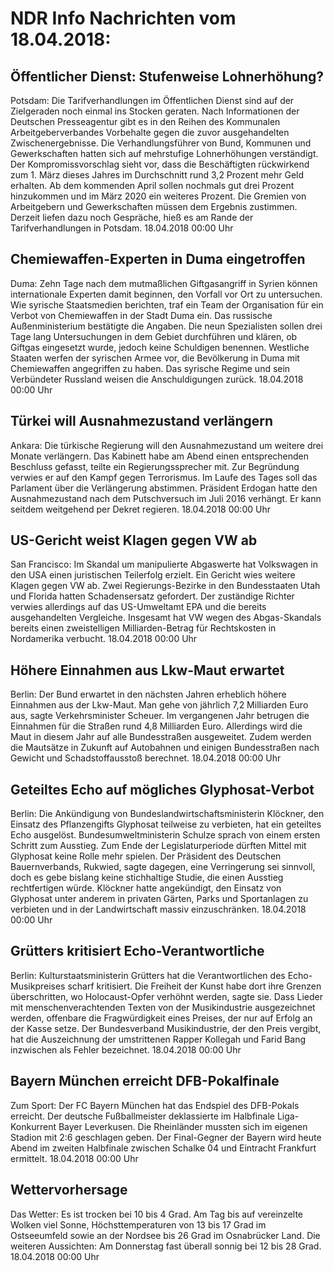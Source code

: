 # NDR Info Nachrichten vom 18.04.2018:


## Öffentlicher Dienst: Stufenweise Lohnerhöhung?
Potsdam: Die Tarifverhandlungen im Öffentlichen Dienst sind auf der Zielgeraden noch einmal ins Stocken geraten. Nach Informationen der Deutschen Presseagentur gibt es in den Reihen des Kommunalen Arbeitgeberverbandes Vorbehalte gegen die zuvor ausgehandelten Zwischenergebnisse. Die Verhandlungsführer von Bund, Kommunen und Gewerkschaften hatten sich auf mehrstufige Lohnerhöhungen verständigt. Der Kompromissvorschlag sieht vor, dass die Beschäftigten rückwirkend zum 1. März dieses Jahres im Durchschnitt rund 3,2 Prozent mehr Geld erhalten. Ab dem kommenden April sollen nochmals gut drei Prozent hinzukommen und im März 2020 ein weiteres Prozent. Die Gremien von Arbeitgebern und Gewerkschaften müssen dem Ergebnis zustimmen. Derzeit liefen dazu noch Gespräche, hieß es am Rande der Tarifverhandlungen in Potsdam. 18.04.2018 00:00 Uhr 

## Chemiewaffen-Experten in Duma eingetroffen
Duma: Zehn Tage nach dem mutmaßlichen Giftgasangriff in Syrien können internationale Experten damit beginnen, den Vorfall vor Ort zu untersuchen. Wie syrische Staatsmedien berichten, traf ein Team der Organisation für ein Verbot von Chemiewaffen in der Stadt Duma ein. Das russische Außenministerium bestätigte die Angaben. Die neun Spezialisten sollen drei Tage lang Untersuchungen in dem Gebiet durchführen und klären, ob Giftgas eingesetzt wurde, jedoch keine Schuldigen benennen. Westliche Staaten werfen der syrischen Armee vor, die Bevölkerung in Duma mit Chemiewaffen angegriffen zu haben. Das syrische Regime und sein Verbündeter Russland weisen die Anschuldigungen zurück. 18.04.2018 00:00 Uhr 

## Türkei will Ausnahmezustand verlängern
Ankara: Die türkische Regierung will den Ausnahmezustand um weitere drei Monate verlängern. Das Kabinett habe am Abend einen entsprechenden Beschluss gefasst, teilte ein Regierungssprecher mit. Zur Begründung verwies er auf den Kampf gegen Terrorismus. Im Laufe des Tages soll das Parlament über die Verlängerung abstimmen. Präsident Erdogan hatte den Ausnahmezustand nach dem Putschversuch im Juli 2016 verhängt. Er kann seitdem weitgehend per Dekret regieren. 18.04.2018 00:00 Uhr 

## US-Gericht weist Klagen gegen VW ab
San Francisco: Im Skandal um manipulierte Abgaswerte hat Volkswagen in den USA einen juristischen Teilerfolg erzielt. Ein Gericht wies weitere Klagen gegen VW ab. Zwei Regierungs-Bezirke in den Bundesstaaten Utah und Florida hatten Schadensersatz gefordert. Der zuständige Richter verwies allerdings auf das US-Umweltamt EPA und die bereits ausgehandelten Vergleiche. Insgesamt hat VW wegen des Abgas-Skandals bereits einen zweistelligen Milliarden-Betrag für Rechtskosten in Nordamerika verbucht. 18.04.2018 00:00 Uhr 

## Höhere Einnahmen aus Lkw-Maut erwartet
Berlin: Der Bund erwartet in den nächsten Jahren erheblich höhere Einnahmen aus der Lkw-Maut. Man gehe von jährlich 7,2 Milliarden Euro aus, sagte Verkehrsminister Scheuer. Im vergangenen Jahr betrugen die Einnahmen für die Straßen rund 4,8 Milliarden Euro. Allerdings wird die Maut in diesem Jahr auf alle Bundesstraßen ausgeweitet. Zudem werden die Mautsätze in Zukunft auf Autobahnen und einigen Bundesstraßen nach Gewicht und Schadstoffausstoß berechnet. 18.04.2018 00:00 Uhr 

## Geteiltes Echo auf mögliches Glyphosat-Verbot
Berlin: Die Ankündigung von Bundeslandwirtschaftsministerin Klöckner, den Einsatz des Pflanzengifts Glyphosat teilweise zu verbieten, hat ein geteiltes Echo ausgelöst. Bundesumweltministerin Schulze sprach von einem ersten Schritt zum Ausstieg. Zum Ende der Legislaturperiode dürften Mittel mit Glyphosat keine Rolle mehr spielen. Der Präsident des Deutschen Bauernverbands, Rukwied, sagte dagegen, eine Verringerung sei sinnvoll, doch es gebe bislang keine stichhaltige Studie, die einen Ausstieg rechtfertigen würde. Klöckner hatte angekündigt, den Einsatz von Glyphosat unter anderem in privaten Gärten, Parks und Sportanlagen zu verbieten und in der Landwirtschaft massiv einzuschränken. 18.04.2018 00:00 Uhr 

## Grütters kritisiert Echo-Verantwortliche
Berlin: Kulturstaatsministerin Grütters hat die Verantwortlichen des Echo-Musikpreises scharf kritisiert. Die Freiheit der Kunst habe dort ihre Grenzen überschritten, wo Holocaust-Opfer verhöhnt werden, sagte sie. Dass Lieder mit menschenverachtenden Texten von der Musikindustrie ausgezeichnet werden, offenbare die Fragwürdigkeit eines Preises, der nur auf Erfolg an der Kasse setze. Der Bundesverband Musikindustrie, der den Preis vergibt, hat die Auszeichnung der umstrittenen Rapper Kollegah und Farid Bang inzwischen als Fehler bezeichnet. 18.04.2018 00:00 Uhr 

## Bayern München erreicht DFB-Pokalfinale
Zum Sport: Der FC Bayern München hat das Endspiel des DFB-Pokals erreicht. Der deutsche Fußballmeister deklassierte im Halbfinale Liga-Konkurrent Bayer Leverkusen. Die Rheinländer mussten sich im eigenen Stadion mit 2:6 geschlagen geben. Der Final-Gegner der Bayern wird heute Abend im zweiten Halbfinale zwischen Schalke 04 und Eintracht Frankfurt ermittelt. 18.04.2018 00:00 Uhr 

## Wettervorhersage
Das Wetter: Es ist trocken bei 10 bis 4 Grad. Am Tag bis auf vereinzelte Wolken viel Sonne, Höchsttemperaturen von 13 bis 17 Grad im Ostseeumfeld sowie an der Nordsee bis 26 Grad im Osnabrücker Land. Die weiteren Aussichten: Am Donnerstag fast überall sonnig bei 12 bis 28 Grad. 18.04.2018 00:00 Uhr 
